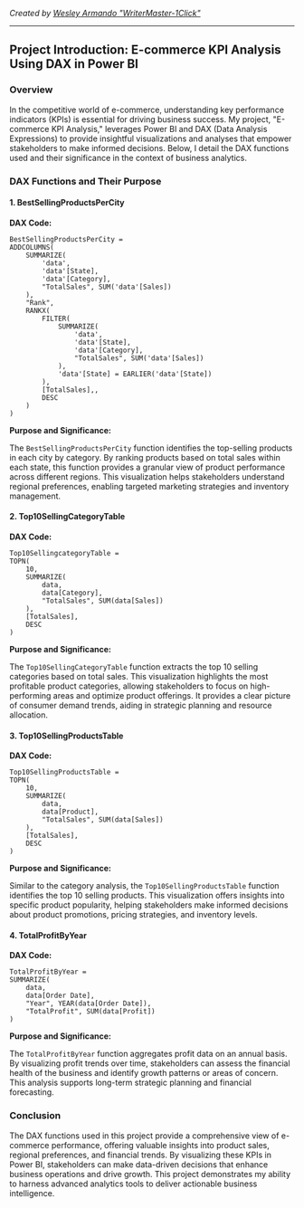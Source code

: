 _Created by [Wesley Armando "WriterMaster-1Click"](https://poe.com/wesleyarmando/)_

---

## Project Introduction: E-commerce KPI Analysis Using DAX in Power BI

### Overview

In the competitive world of e-commerce, understanding key performance indicators (KPIs) is essential for driving business success. My project, "E-commerce KPI Analysis," leverages Power BI and DAX (Data Analysis Expressions) to provide insightful visualizations and analyses that empower stakeholders to make informed decisions. Below, I detail the DAX functions used and their significance in the context of business analytics.

### DAX Functions and Their Purpose

#### 1. BestSellingProductsPerCity

**DAX Code:**

```dax
BestSellingProductsPerCity =  
ADDCOLUMNS( 
    SUMMARIZE( 
        'data', 
        'data'[State], 
        'data'[Category], 
        "TotalSales", SUM('data'[Sales]) 
    ), 
    "Rank",  
    RANKX( 
        FILTER( 
            SUMMARIZE( 
                'data', 
                'data'[State], 
                'data'[Category], 
                "TotalSales", SUM('data'[Sales]) 
            ), 
            'data'[State] = EARLIER('data'[State]) 
        ), 
        [TotalSales],, 
        DESC 
    )
)
```

**Purpose and Significance:**

The `BestSellingProductsPerCity` function identifies the top-selling products in each city by category. By ranking products based on total sales within each state, this function provides a granular view of product performance across different regions. This visualization helps stakeholders understand regional preferences, enabling targeted marketing strategies and inventory management.

#### 2. Top10SellingCategoryTable

**DAX Code:**

```dax
Top10SellingcategoryTable =  
TOPN( 
    10,  
    SUMMARIZE( 
        data,  
        data[Category],  
        "TotalSales", SUM(data[Sales]) 
    ),  
    [TotalSales],  
    DESC 
)
```

**Purpose and Significance:**

The `Top10SellingCategoryTable` function extracts the top 10 selling categories based on total sales. This visualization highlights the most profitable product categories, allowing stakeholders to focus on high-performing areas and optimize product offerings. It provides a clear picture of consumer demand trends, aiding in strategic planning and resource allocation.

#### 3. Top10SellingProductsTable

**DAX Code:**

```dax
Top10SellingProductsTable =  
TOPN( 
    10,  
    SUMMARIZE( 
        data,  
        data[Product],  
        "TotalSales", SUM(data[Sales]) 
    ),  
    [TotalSales],  
    DESC 
)
```

**Purpose and Significance:**

Similar to the category analysis, the `Top10SellingProductsTable` function identifies the top 10 selling products. This visualization offers insights into specific product popularity, helping stakeholders make informed decisions about product promotions, pricing strategies, and inventory levels.

#### 4. TotalProfitByYear

**DAX Code:**

```dax
TotalProfitByYear =  
SUMMARIZE( 
    data, 
    data[Order Date], 
    "Year", YEAR(data[Order Date]), 
    "TotalProfit", SUM(data[Profit]) 
)
```

**Purpose and Significance:**

The `TotalProfitByYear` function aggregates profit data on an annual basis. By visualizing profit trends over time, stakeholders can assess the financial health of the business and identify growth patterns or areas of concern. This analysis supports long-term strategic planning and financial forecasting.

### Conclusion

The DAX functions used in this project provide a comprehensive view of e-commerce performance, offering valuable insights into product sales, regional preferences, and financial trends. By visualizing these KPIs in Power BI, stakeholders can make data-driven decisions that enhance business operations and drive growth. This project demonstrates my ability to harness advanced analytics tools to deliver actionable business intelligence.
